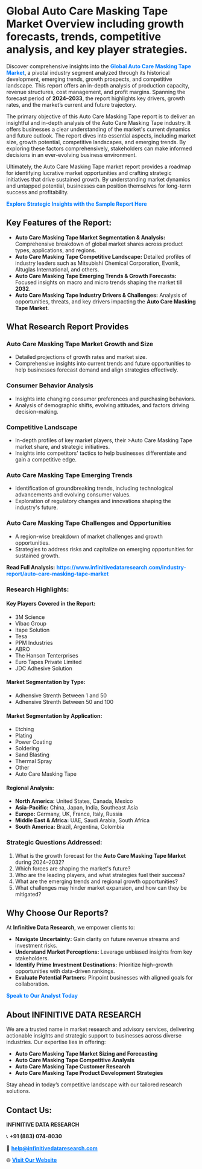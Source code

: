<h1>Global Auto Care Masking Tape Market Overview including growth forecasts, trends, competitive analysis, and key player strategies.</h1>
<p>
Discover comprehensive insights into the 
<a href="https://www.infinitivedataresearch.com/industry-report/auto-care-masking-tape-market" rel="dofollow" style="color: #007BFF; text-decoration: none;"><strong>Global Auto Care Masking Tape Market</strong></a>, a pivotal industry segment analyzed through its historical development, emerging trends, growth prospects, and competitive landscape. This report offers an in-depth analysis of production capacity, revenue structures, cost management, and profit margins. Spanning the forecast period of <strong>2024–2033</strong>, the report highlights key drivers, growth rates, and the market’s current and future trajectory.
</p>
<p>
The primary objective of this Auto Care Masking Tape report is to deliver an insightful and in-depth analysis of the Auto Care Masking Tape industry. It offers businesses a clear understanding of the market's current dynamics and future outlook. The report dives into essential aspects, including market size, growth potential, competitive landscapes, and emerging trends. By exploring these factors comprehensively, stakeholders can make informed decisions in an ever-evolving business environment.
</p>
<p>
Ultimately, the Auto Care Masking Tape market report provides a roadmap for identifying lucrative market opportunities and crafting strategic initiatives that drive sustained growth. By understanding market dynamics and untapped potential, businesses can position themselves for long-term success and profitability.
</p>
<p>
<a href="https://www.infinitivedataresearch.com/request-sample/reportId=103236" style="color: #007BFF; text-decoration: none;"><strong>Explore Strategic Insights with the Sample Report Here</strong></a>
</p>

<h2>Key Features of the Report:</h2>
<ul>
<li><strong>Auto Care Masking Tape Market Segmentation & Analysis:</strong> Comprehensive breakdown of global market shares across product types, applications, and regions.</li>
<li><strong>Auto Care Masking Tape Competitive Landscape:</strong> Detailed profiles of industry leaders such as Mitsubishi Chemical Corporation, Evonik, Altuglas International, and others.</li>
<li><strong>Auto Care Masking Tape Emerging Trends & Growth Forecasts:</strong> Focused insights on macro and micro trends shaping the market till <strong>2032</strong>.</li>
<li><strong>Auto Care Masking Tape Industry Drivers & Challenges:</strong> Analysis of opportunities, threats, and key drivers impacting the <strong>Auto Care Masking Tape Market</strong>.</li>
</ul>

<h2>What Research Report Provides</h2>
<h3>Auto Care Masking Tape Market Growth and Size</h3>
<ul>
<li>Detailed projections of growth rates and market size.</li>
<li>Comprehensive insights into current trends and future opportunities to help businesses forecast demand and align strategies effectively.</li>
</ul>

<h3>Consumer Behavior Analysis</h3>
<ul>
<li>Insights into changing consumer preferences and purchasing behaviors.</li>
<li>Analysis of demographic shifts, evolving attitudes, and factors driving decision-making.</li>
</ul>

<h3>Competitive Landscape</h3>
<ul>
<li>In-depth profiles of key market players, their >Auto Care Masking Tape market share, and strategic initiatives.</li>
<li>Insights into competitors' tactics to help businesses differentiate and gain a competitive edge.</li>
</ul>

<h3>Auto Care Masking Tape Emerging Trends</h3>
<ul>
<li>Identification of groundbreaking trends, including technological advancements and evolving consumer values.</li>
<li>Exploration of regulatory changes and innovations shaping the industry's future.</li>
</ul>

<h3>Auto Care Masking Tape Challenges and Opportunities</h3>
<ul>
<li>A region-wise breakdown of market challenges and growth opportunities.</li>
<li>Strategies to address risks and capitalize on emerging opportunities for sustained growth.</li>
</ul>
<p><strong>Read Full Analysis:</strong> <a href="https://www.infinitivedataresearch.com/industry-report/auto-care-masking-tape-market" rel="dofollow" style="color: #007BFF; text-decoration: none;"><strong>https://www.infinitivedataresearch.com/industry-report/auto-care-masking-tape-market</strong></a></p>
<h3>Research Highlights:</h3>
<h4>Key Players Covered in the Report:</h4>
<ul><li>3M Science</li><li>Vibac Group</li><li>Itape Solution</li><li>Tesa</li><li>PPM Industries</li><li>ABRO</li><li>The Hanson Tenterprises</li><li>Euro Tapes Private Limited</li><li>JDC Adhesive Solution</li></ul>
<h4>Market Segmentation by Type:</h4>
<ul><li>Adhensive Strenth Between 1 and 50</li><li>Adhensive Strenth Between 50 and 100</li></ul>
<h4>Market Segmentation by Application:</h4>
<ul><li>Etching</li><li>Plating</li><li>Power Coating</li><li>Soldering</li><li>Sand Blasting</li><li>Thermal Spray</li><li>Other</li><li>Auto Care Masking Tape</li></ul>

<h4>Regional Analysis:</h4>
<ul>
<li><strong>North America:</strong> United States, Canada, Mexico</li>
<li><strong>Asia-Pacific:</strong> China, Japan, India, Southeast Asia</li>
<li><strong>Europe:</strong> Germany, UK, France, Italy, Russia</li>
<li><strong>Middle East & Africa:</strong> UAE, Saudi Arabia, South Africa</li>
<li><strong>South America:</strong> Brazil, Argentina, Colombia</li>
</ul>

<h3>Strategic Questions Addressed:</h3>
<ol>
<li>What is the growth forecast for the <strong>Auto Care Masking Tape Market</strong> during 2024–2032?</li>
<li>Which forces are shaping the market's future?</li>
<li>Who are the leading players, and what strategies fuel their success?</li>
<li>What are the emerging trends and regional growth opportunities?</li>
<li>What challenges may hinder market expansion, and how can they be mitigated?</li>
</ol>

<h2>Why Choose Our Reports?</h2>
<p>At <strong>Infinitive Data Research</strong>, we empower clients to:</p>
<ul>
<li><strong>Navigate Uncertainty:</strong> Gain clarity on future revenue streams and investment risks.</li>
<li><strong>Understand Market Perceptions:</strong> Leverage unbiased insights from key stakeholders.</li>
<li><strong>Identify Prime Investment Destinations:</strong> Prioritize high-growth opportunities with data-driven rankings.</li>
<li><strong>Evaluate Potential Partners:</strong> Pinpoint businesses with aligned goals for collaboration.</li>
</ul>
<p><a href="https://www.infinitivedataresearch.com/industry-report/auto-care-masking-tape-market" rel="dofollow" style="color: #007BFF; text-decoration: none;"><strong>Speak to Our Analyst Today</strong></a></p>

<h2>About INFINITIVE DATA RESEARCH</h2>
<p>We are a trusted name in market research and advisory services, delivering actionable insights and strategic support to businesses across diverse industries. Our expertise lies in offering:</p>
<ul>
<li><strong>Auto Care Masking Tape Market Sizing and Forecasting</strong></li>
<li><strong>Auto Care Masking Tape Competitive Analysis</strong></li>
<li><strong>Auto Care Masking Tape Customer Research</strong></li>
<li><strong>Auto Care Masking Tape Product Development Strategies</strong></li>
</ul>
<p>Stay ahead in today’s competitive landscape with our tailored research solutions.</p>

<h2>Contact Us:</h2>
<p><strong>INFINITIVE DATA RESEARCH</strong></p>
<p>📞 <strong>+91 (883) 074-8030</strong></p>
<p>📧 <strong><a href="mailto:help@infinitivedataresearch.com" style="color: #007BFF;">help@infinitivedataresearch.com</a></strong></p>
<p>🌐 <strong><a href="https://www.infinitivedataresearch.com" rel="dofollow" style="color: #007BFF;">Visit Our Website</a></strong></p>